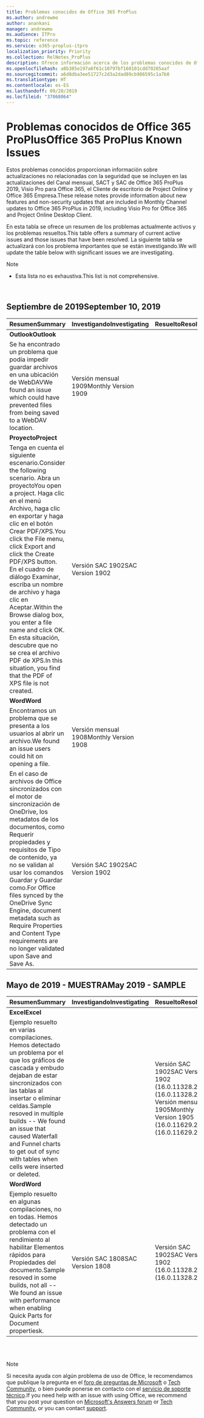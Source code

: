 ```yaml
---
title: Problemas conocidos de Office 365 ProPlus
ms.author: andrewmo
author: anankani
manager: andrewmo
ms.audience: ITPro
ms.topic: reference
ms.service: o365-proplus-itpro
localization_priority: Priority
ms.collection: RelNotes_ProPlus
description: Ofrece información acerca de los problemas conocidos de Office 365 ProPlus
ms.openlocfilehash: a8b385e197a6f61c10797bf160101cdd70285aaf
ms.sourcegitcommit: a6d8dba3ee51727c2d3a2dad89cb986595c1a7b8
ms.translationtype: HT
ms.contentlocale: es-ES
ms.lasthandoff: 09/20/2019
ms.locfileid: "37068064"
---
```

# <a name="office-365-proplus-known-issues"></a><span data-ttu-id="00ab2-103">Problemas conocidos de Office 365 ProPlus</span><span class="sxs-lookup"><span data-stu-id="00ab2-103">Office 365 ProPlus Known Issues</span></span>

<span data-ttu-id="00ab2-104">Estos problemas conocidos proporcionan información sobre actualizaciones no relacionadas con la seguridad que se incluyen en las actualizaciones del Canal mensual, SACT y SAC de Office 365 ProPlus 2019, Visio Pro para Office 365, el Cliente de escritorio de Project Online y Office 365 Empresa.</span><span class="sxs-lookup"><span data-stu-id="00ab2-104">These release notes provide information about new features and non-security updates that are included in Monthly Channel updates to Office 365 ProPlus in 2019, including Visio Pro for Office 365 and Project Online Desktop Client.</span></span>

<span data-ttu-id="00ab2-105">En esta tabla se ofrece un resumen de los problemas actualmente activos y los problemas resueltos.</span><span class="sxs-lookup"><span data-stu-id="00ab2-105">This table offers a summary of current active issues and those issues that have been resolved.</span></span>  <span data-ttu-id="00ab2-106">La siguiente tabla se actualizará con los problema importantes que se están investigando.</span><span class="sxs-lookup"><span data-stu-id="00ab2-106">We will update the table below with significant issues we are investigating.</span></span>

 > [!NOTE]
 >- <span data-ttu-id="00ab2-107">Esta lista no es exhaustiva.</span><span class="sxs-lookup"><span data-stu-id="00ab2-107">This list is not comprehensive.</span></span>

<br>

## <a name="september-2019"></a><span data-ttu-id="00ab2-108">Septiembre de 2019</span><span class="sxs-lookup"><span data-stu-id="00ab2-108">September 10, 2019</span></span>

|<span data-ttu-id="00ab2-109">Resumen</span><span class="sxs-lookup"><span data-stu-id="00ab2-109">Summary</span></span>|<span data-ttu-id="00ab2-110">Investigando</span><span class="sxs-lookup"><span data-stu-id="00ab2-110">Investigating</span></span>|<span data-ttu-id="00ab2-111">Resuelto</span><span class="sxs-lookup"><span data-stu-id="00ab2-111">Resolved</span></span>|
|:-------------------------------------------------------------------------------------|:-----|:-----|
|<span data-ttu-id="00ab2-112">**Outlook**</span><span class="sxs-lookup"><span data-stu-id="00ab2-112">**Outlook**</span></span>
<span data-ttu-id="00ab2-113">Se ha encontrado un problema que podía impedir guardar archivos en una ubicación de WebDAV</span><span class="sxs-lookup"><span data-stu-id="00ab2-113">We found an issue which could have prevented files from being saved to a WebDAV location.</span></span>|<span data-ttu-id="00ab2-114">Versión mensual 1909</span><span class="sxs-lookup"><span data-stu-id="00ab2-114">Monthly Version 1909</span></span>||
|<span data-ttu-id="00ab2-115">**Proyecto**</span><span class="sxs-lookup"><span data-stu-id="00ab2-115">**Project**</span></span>
<span data-ttu-id="00ab2-116">Tenga en cuenta el siguiente escenario.</span><span class="sxs-lookup"><span data-stu-id="00ab2-116">Consider the following scenario.</span></span> <span data-ttu-id="00ab2-117">Abra un proyecto</span><span class="sxs-lookup"><span data-stu-id="00ab2-117">You open a project.</span></span> <span data-ttu-id="00ab2-118">Haga clic en el menú Archivo, haga clic en exportar y haga clic en el botón Crear PDF/XPS.</span><span class="sxs-lookup"><span data-stu-id="00ab2-118">You click the File menu, click Export and click the Create PDF/XPS button.</span></span> <span data-ttu-id="00ab2-119">En el cuadro de diálogo Examinar, escriba un nombre de archivo y haga clic en Aceptar.</span><span class="sxs-lookup"><span data-stu-id="00ab2-119">Within the Browse dialog box, you enter a file name and click OK.</span></span> <span data-ttu-id="00ab2-120">En esta situación, descubre que no se crea el archivo PDF de XPS.</span><span class="sxs-lookup"><span data-stu-id="00ab2-120">In this situation, you find that the PDF of XPS file is not created.</span></span> |<span data-ttu-id="00ab2-121">Versión SAC 1902</span><span class="sxs-lookup"><span data-stu-id="00ab2-121">SAC Version 1902</span></span>||
|<span data-ttu-id="00ab2-122">**Word**</span><span class="sxs-lookup"><span data-stu-id="00ab2-122">**Word**</span></span>
<span data-ttu-id="00ab2-123">Encontramos un problema que se presenta a los usuarios al abrir un archivo.</span><span class="sxs-lookup"><span data-stu-id="00ab2-123">We found an issue users could hit on opening a file.</span></span>|<span data-ttu-id="00ab2-124">Versión mensual 1908</span><span class="sxs-lookup"><span data-stu-id="00ab2-124">Monthly Version 1908</span></span>||
<span data-ttu-id="00ab2-125">En el caso de archivos de Office sincronizados con el motor de sincronización de OneDrive, los metadatos de los documentos, como Requerir propiedades y requisitos de Tipo de contenido, ya no se validan al usar los comandos Guardar y Guardar como.</span><span class="sxs-lookup"><span data-stu-id="00ab2-125">For Office files synced by the OneDrive Sync Engine, document metadata such as Require Properties and Content Type requirements are no longer validated upon Save and Save As.</span></span>|<span data-ttu-id="00ab2-126">Versión SAC 1902</span><span class="sxs-lookup"><span data-stu-id="00ab2-126">SAC Version 1902</span></span>||

## <a name="may-2019---sample"></a><span data-ttu-id="00ab2-127">Mayo de 2019 - MUESTRA</span><span class="sxs-lookup"><span data-stu-id="00ab2-127">May 2019 - SAMPLE</span></span>

|<span data-ttu-id="00ab2-128">Resumen</span><span class="sxs-lookup"><span data-stu-id="00ab2-128">Summary</span></span>|<span data-ttu-id="00ab2-129">Investigando</span><span class="sxs-lookup"><span data-stu-id="00ab2-129">Investigating</span></span>|<span data-ttu-id="00ab2-130">Resuelto</span><span class="sxs-lookup"><span data-stu-id="00ab2-130">Resolved</span></span>|
|:-------------------------------------------------------------------------------------|:-----|:-----|
|<span data-ttu-id="00ab2-131">**Excel**</span><span class="sxs-lookup"><span data-stu-id="00ab2-131">**Excel**</span></span>
<span data-ttu-id="00ab2-132">Ejemplo resuelto en varias compilaciones. Hemos detectado un problema por el que los gráficos de cascada y embudo dejaban de estar sincronizados con las tablas al insertar o eliminar celdas.</span><span class="sxs-lookup"><span data-stu-id="00ab2-132">Sample resoved in multiple builds -- We found an issue that caused Waterfall and Funnel charts to get out of sync with tables when cells were inserted or deleted.</span></span>||<span data-ttu-id="00ab2-133">Versión SAC 1902</span><span class="sxs-lookup"><span data-stu-id="00ab2-133">SAC Version 1902</span></span> <br> <span data-ttu-id="00ab2-134">(16.0.11328.20306)</span><span class="sxs-lookup"><span data-stu-id="00ab2-134">(16.0.11328.20306)</span></span> <br> <span data-ttu-id="00ab2-135">Versión mensual 1905</span><span class="sxs-lookup"><span data-stu-id="00ab2-135">Monthly Version 1905</span></span> <br> <span data-ttu-id="00ab2-136">(16.0.11629.20210)</span><span class="sxs-lookup"><span data-stu-id="00ab2-136">(16.0.11629.20210)</span></span>|
|<span data-ttu-id="00ab2-137">**Word**</span><span class="sxs-lookup"><span data-stu-id="00ab2-137">**Word**</span></span>
<span data-ttu-id="00ab2-138">Ejemplo resuelto en algunas compilaciones, no en todas. Hemos detectado un problema con el rendimiento al habilitar Elementos rápidos para Propiedades del documento.</span><span class="sxs-lookup"><span data-stu-id="00ab2-138">Sample resoved in some builds, not all -- We found an issue with performance when enabling Quick Parts for Document propertiesk.</span></span>|<span data-ttu-id="00ab2-139">Versión SAC 1808</span><span class="sxs-lookup"><span data-stu-id="00ab2-139">SAC Version 1808</span></span>|<span data-ttu-id="00ab2-140">Versión SAC 1902</span><span class="sxs-lookup"><span data-stu-id="00ab2-140">SAC Version 1902</span></span> <br> <span data-ttu-id="00ab2-141">(16.0.11328.20340)</span><span class="sxs-lookup"><span data-stu-id="00ab2-141">(16.0.11328.20340)</span></span>|

<br>
<br>

> [!NOTE]
> <span data-ttu-id="00ab2-142">Si necesita ayuda con algún problema de uso de Office, le recomendamos que publique la pregunta en el [foro de preguntas de Microsoft](https://answers.microsoft.com/) o [Tech Community](https://techcommunity.microsoft.com/), o bien puede ponerse en contacto con el [servicio de soporte técnico](https://support.microsoft.com/contactus).</span><span class="sxs-lookup"><span data-stu-id="00ab2-142">If you need help with an issue with using Office, we recommend that you post your question on [Microsoft's Answers forum](https://answers.microsoft.com/) or [Tech Community](https://techcommunity.microsoft.com/), or you can contact [support](https://support.microsoft.com/contactus).</span></span>
